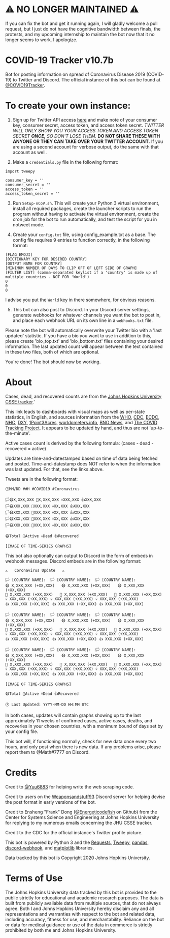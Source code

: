 # ⚠️ NO LONGER MAINTAINED ⚠️
If you can fix the bot and get it running again, I will gladly welcome a pull request, but I just do not have the cognitive bandwidth between finals, the protests, and my upcoming internship to maintain the bot now that it no longer seems to work. I apologize.

# COVID-19 Tracker v10.7b
Bot for posting information on spread of Coronavirus Disease 2019 (COVID-19) to Twitter and Discord. The official instance of this bot can be found at [@COVID19Tracker](https://twitter.com/COVID19Tracker).

# To create your own instance:

1. Sign up for Twitter API access [here](https://developer.twitter.com/) and make note of your consumer key, consumer secret, access token, and access token secret. _TWITTER WILL ONLY SHOW YOU YOUR ACCESS TOKEN AND ACCESS TOKEN SECRET **ONCE,** SO DON'T LOSE THEM._ **DO NOT SHARE THESE WITH ANYONE OR THEY CAN TAKE OVER YOUR TWITTER ACCOUNT.** If you are using a second account for verbose output, do the same with that account as well.

2. Make a `credentials.py` file in the following format:

```
import tweepy

consumer_key = ''
consumer_secret = ''
access_token = ''
access_token_secret = ''
```

3. Run `Setup-nCoV.sh`. This will create your Python 3 virtual environment, install all required packages, create the launcher scripts to run the program without having to activate the virtual environment, create the cron job for the bot to run automatically, and test the script for you in notweet mode.

4. Create your `config.txt` file, using config_example.txt as a base. The config file requires 9 entries to function correctly, in the following format:

```
[FLAG EMOJI]
[DICTIONARY KEY FOR DESIRED COUNTRY]
[OUTPUT NAME FOR COUNTRY]
[MINIMUM NUMBER OF DAYS TO CLIP OFF OF LEFT SIDE OF GRAPH]
[FILTER LIST] (comma-separated keylist if a 'country' is made up of multiple countries - NOT FOR 'World')
0
0
0
```

I advise you put the `World` key in there somewhere, for obvious reasons.

5. This bot can also post to Discord. In your Discord server settings, generate webhooks for whatever channels you want the bot to post in, and place each webhook URL on its own line in a `webhooks.txt` file.

Please note the bot will automatically overwrite your Twitter bio with a 'last updated' statistic. If you have a bio you want to use in addition to this, please create 'bio_top.txt' and 'bio_bottom.txt' files containing your desired information. The last updated count will appear between the text contained in these two files, both of which are optional.

You're done! The bot should now be working.

# About
Cases, dead, and recovered counts are from the [Johns Hopkins University CSSE tracker](https://gisanddata.maps.arcgis.com/apps/opsdashboard/index.html#/bda7594740fd40299423467b48e9ecf6).'

This link leads to dashboards with visual maps as well as per-state statistics, in English, and sources information from the [WHO](https://www.who.int/emergencies/diseases/novel-coronavirus-2019/situation-reports), [CDC](https://www.cdc.gov/coronavirus/2019-ncov/index.html), [ECDC](https://www.ecdc.europa.eu/en/geographical-distribution-2019-ncov-cases), [NHC](http://www.nhc.gov.cn/xcs/yqtb/list_gzbd.shtml), [DXY](https://ncov.dxy.cn/ncovh5/view/pneumonia?scene=2&clicktime=1579582238&enterid=1579582238&from=singlemessage&isappinstalled=0), [1Point3Acres](https://coronavirus.1point3acres.com/), [worldometers.info](https://www.worldometers.info/coronavirus/), [BNO News](https://bnonews.com/index.php/2020/04/the-latest-coronavirus-cases/), and [The COVID Tracking Project](https://covidtracking.com/data). It appears to be updated by hand, and thus are not 'up-to-the-minute'.

Active cases count is derived by the following formula: (cases - dead - recovered = active)

Updates are time-and-datestamped based on time of data being fetched and posted. Time-and-datestamp does NOT refer to when the information was last updated. For that, see the links above.

Tweets are in the following format:

```
🕓MM/DD ##H #COVID19 #Coronavirus

🏳️😷X,XXX,XXX 🏥X,XXX,XXX 💀XXX,XXX 👍XXX,XXX
🏳️😷XXX,XXX 🏥XXX,XXX 💀XX,XXX 👍XXX,XXX
🏳️😷XXX,XXX 🏥XXX,XXX 💀XX,XXX 👍XXX,XXX
🏳️😷XXX,XXX 🏥XXX,XXX 💀XX,XXX 👍XXX,XXX
🏳️😷XXX,XXX 🏥XXX,XXX 💀XX,XXX 👍XXX,XXX

😷Total 🏥Active 💀Dead 👍Recovered

[IMAGE OF TIME-SERIES GRAPHS]
```

This bot also optionally can output to Discord in the form of embeds in webhook messages. Discord embeds are in the following format:

```
⚠️   Coronavirus Update   ⚠️

🏳️ [COUNTRY NAME]:	🏳️ [COUNTRY NAME]:	🏳️ [COUNTRY NAME]:			
😷 X,XXX,XXX (+XX,XXX)	😷 X,XXX,XXX (+XX,XXX)	😷 X,XXX,XXX (+XX,XXX)	
🏥 X,XXX,XXX (+XX,XXX)	🏥 X,XXX,XXX (+XX,XXX)	🏥 X,XXX,XXX (+XX,XXX)	
💀 XXX,XXX (+XX,XXX)	💀 XXX,XXX (+XX,XXX)	💀 XXX,XXX (+XX,XXX)		
👍 XXX,XXX (+XX,XXX)	👍 XXX,XXX (+XX,XXX)	👍 XXX,XXX (+XX,XXX)		

🏳️ [COUNTRY NAME]:	🏳️ [COUNTRY NAME]:	🏳️ [COUNTRY NAME]:			
😷 X,XXX,XXX (+XX,XXX)	😷 X,XXX,XXX (+XX,XXX)	😷 X,XXX,XXX (+XX,XXX)	
🏥 X,XXX,XXX (+XX,XXX)	🏥 X,XXX,XXX (+XX,XXX)	🏥 X,XXX,XXX (+XX,XXX)	
💀 XXX,XXX (+XX,XXX)	💀 XXX,XXX (+XX,XXX)	💀 XXX,XXX (+XX,XXX)		
👍 XXX,XXX (+XX,XXX)	👍 XXX,XXX (+XX,XXX)	👍 XXX,XXX (+XX,XXX)		

🏳️ [COUNTRY NAME]:	🏳️ [COUNTRY NAME]:	🏳️ [COUNTRY NAME]:			
😷 X,XXX,XXX (+XX,XXX)	😷 X,XXX,XXX (+XX,XXX)	😷 X,XXX,XXX (+XX,XXX)	
🏥 X,XXX,XXX (+XX,XXX)	🏥 X,XXX,XXX (+XX,XXX)	🏥 X,XXX,XXX (+XX,XXX)	
💀 XXX,XXX (+XX,XXX)	💀 XXX,XXX (+XX,XXX)	💀 XXX,XXX (+XX,XXX)		
👍 XXX,XXX (+XX,XXX)	👍 XXX,XXX (+XX,XXX)	👍 XXX,XXX (+XX,XXX)		

[IMAGE OF TIME-SERIES GRAPHS]

😷Total 🏥Active 💀Dead 👍Recovered

🕓 Last Updated: YYYY-MM-DD HH:MM UTC
```

In both cases, updates will contain graphs showing up to the last approximately 11 weeks of confirmed cases, active cases, deaths, and recoveries in your chosen countries, with a monimum bound of days set by your config file.

This bot will, if functioning normally, check for new data once every two hours, and only post when there is new data. If any problems arise, please report them to @Math#7777 on Discord.

# Credits

Credit to [@Yuu6883](https://github.com/Yuu6883) for helping write the web scraping code.

Credit to users on the [Weaponsandstuff93](https://www.youtube.com/channel/UCAbwEStxHetWMGvaq9FIF_w) Discord server for helping devise the post format in early versions of the bot.

Credit to Ensheng "Frank" Dong ([@Energeticodefish](https://github.com/enshengdong) on Github) from the Center for Systems Science and Engineering at Johns Hopkins University for replying to my numerous emails concerning the JHU CSSE tracker.

Credit to the CDC for the official instance's Twitter profile picture.

This bot is powered by Python 3 and the [Requests](https://requests.readthedocs.io/en/master/), [Tweepy](https://www.tweepy.org/), [pandas](https://pandas.pydata.org/), [discord-webhook](https://github.com/lovvskillz/python-discord-webhook), and [matplotlib](https://matplotlib.org/) libraries.

Data tracked by this bot is Copyright 2020 Johns Hopkins University.

# Terms of Use

The Johns Hopkins University data tracked by this bot is provided to the public strictly for educational and academic research purposes. The data is built from publicly available data from multiple sources, that do not always agree. Both I and Johns Hopkins University hereby disclaim any and all representations and warranties with respect to the bot and related data, including accuracy, fitness for use, and merchantability. Reliance on the bot or data for medical guidance or use of the data in commerce is strictly prohibited by both me and Johns Hopkins University.
